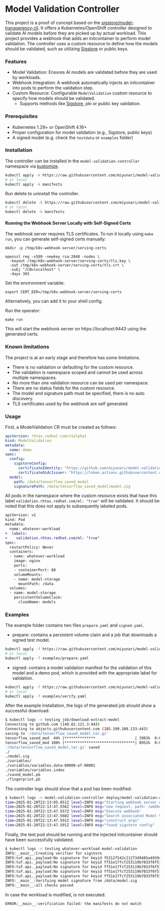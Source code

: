 # Model Validation Controller

This project is a proof of concept based on the [sigstore/model-transperency-cli](https://github.com/sigstore/model-transparency). It offers a Kubernetes/OpenShift controller designed to validate AI models before they are picked up by actual workload. This project provides a webhook that adds an initcontainer to perform model validation. The controller uses a custom resource to define how the models should be validated, such as utilizing [Sigstore](https://www.sigstore.dev/) or public keys.

### Features

- Model Validation: Ensures AI models are validated before they are used by workloads.
- Webhook Integration: A webhook automatically injects an initcontainer into pods to perform the validation step.
- Custom Resource: Configurable `ModelValidation` custom resource to specify how models should be validated. 
    - Supports methods like [Sigstore](https://www.sigstore.dev/), pki or public key validation.

### Prerequisites

- Kubernetes 1.29+ or OpenShift 4.16+
- Proper configuration for model validation (e.g., Sigstore, public keys)
- A signed model (e.g. check the `testdata` or `examples` folder)

### Installation

The controller can be installed in the `model-validation-controller` namespace via [kustomize](https://kustomize.io/).
```bash
kubectl apply -k https://raw.githubusercontent.com/miyunari/model-validation-controller/main/manifests
# or local
kubectl apply -k manifests
```

Run delete to uninstall the controller.
```bash
kubectl delete -k https://raw.githubusercontent.com/miyunari/model-validation-controller/main/manifests
# or local
kubectl delete -k manifests
```

#### Running the Webhook Server Locally with Self-Signed Certs

The webhook server requires TLS certificates. To run it locally using `make run`, you can generate self-signed certs manually:

```
mkdir -p /tmp/k8s-webhook-server/serving-certs

openssl req -x509 -newkey rsa:2048 -nodes \
  -keyout /tmp/k8s-webhook-server/serving-certs/tls.key \
  -out /tmp/k8s-webhook-server/serving-certs/tls.crt \
  -subj "/CN=localhost" \
  -days 365
```

Set the environment variable:

```
export CERT_DIR=/tmp/k8s-webhook-server/serving-certs
```

Alternatively, you can add it to your shell config.

Run the operator:

```
make run
```

This will start the webhook server on https://localhost:9443 using the generated certs.


### Known limitations

The project is at an early stage and therefore has some limitations.

- There is no validation or defaulting for the custom resource.
- The validation is namespace scoped and cannot be used across multiple namespaces.
- No more than one validation resource can be used per namespace.
- There are no status fields for the custom resource.
- The model and signature path must be specified, there is no auto discovery.
- TLS certificates used by the webhook are self generated.

### Usage

First, a ModelValidation CR must be created as follows:
```yaml
apiVersion: rhtas.redhat.com/v1alpha1
kind: ModelValidation
metadata:
  name: demo
spec:
  config:
    sigstoreConfig:
      certificateIdentity: "https://github.com/miyunari/model-validation-controller/.github/workflows/sign-model.yaml@refs/tags/v0.0.2"
      certificateOidcIssuer: "https://token.actions.githubusercontent.com"
  model:
    path: /data/tensorflow_saved_model
    signaturePath: /data/tensorflow_saved_model/model.sig
```

All pods in the namespace where the custom resource exists that have this label `validation.rhtas.redhat.com/ml: "true"` will be validated.
It should be noted that this does not apply to subsequently labeled pods.

```diff
apiVersion: v1
kind: Pod
metadata:
  name: whatever-workload
+  labels:
+    validation.rhtas.redhat.com/ml: "true"
spec:
  restartPolicy: Never
  containers:
  - name: whatever-workload
    image: nginx
    ports:
    - containerPort: 80
    volumeMounts:
    - name: model-storage
      mountPath: /data
  volumes:
  - name: model-storage
    persistentVolumeClaim:
      claimName: models
```

### Examples

The example folder contains two files `prepare.yaml` and `signed.yaml`.

- prepare: contains a persistent volume claim and a job that downloads a signed test model.
```bash
kubectl apply -f https://raw.githubusercontent.com/miyunari/model-validation-controller/main/examples/prepare.yaml
# or local
kubectl apply -f examples/prepare.yaml
```
- signed: contains a model validation manifest for the validation of this model and a demo pod, which is provided with the appropriate label for validation.
```bash
kubectl apply -f https://raw.githubusercontent.com/miyunari/model-validation-controller/main/examples/verify.yaml
# or local
kubectl apply -f examples/verify.yaml
```

After the example installation, the logs of the generated job should show a successful download:
```bash
$ kubectl logs -n testing job/download-extract-model 
Connecting to github.com (140.82.121.3:443)
Connecting to objects.githubusercontent.com (185.199.108.133:443)
saving to '/data/tensorflow_saved_model.tar.gz'
tensorflow_saved_mod  44% |**************                  | 3983k  0:00:01 ETA
tensorflow_saved_mod 100% |********************************| 8952k  0:00:00 ETA
'/data/tensorflow_saved_model.tar.gz' saved
./
./model.sig
./variables/
./variables/variables.data-00000-of-00001
./variables/variables.index
./saved_model.pb
./fingerprint.pb
```

The controller logs should show that a pod has been modified:
```bash
$ kubectl logs -n model-validation-controller deploy/model-validation-controller
time=2025-01-20T22:13:05.051Z level=INFO msg="Starting webhook server on :8080"
time=2025-01-20T22:13:47.556Z level=INFO msg="new request, path: /webhook"
time=2025-01-20T22:13:47.557Z level=INFO msg="Execute webhook"
time=2025-01-20T22:13:47.560Z level=INFO msg="Search associated Model Validation CR" pod=whatever-workload namespace=model-validation-controller
time=2025-01-20T22:13:47.591Z level=INFO msg="construct args"
time=2025-01-20T22:13:47.591Z level=INFO msg="found sigstore config"
```

Finally, the test pod should be running and the injected initcontainer should have been successfully validated.
```bash
$ kubectl logs -n testing whatever-workload model-validation
INFO:__main__:Creating verifier for sigstore
INFO:tuf.api._payload:No signature for keyid f5312f542c21273d9485a49394386c4575804770667f2ddb59b3bf0669fddd2f
INFO:tuf.api._payload:No signature for keyid ff51e17fcf253119b7033f6f57512631da4a0969442afcf9fc8b141c7f2be99c
INFO:tuf.api._payload:No signature for keyid ff51e17fcf253119b7033f6f57512631da4a0969442afcf9fc8b141c7f2be99c
INFO:tuf.api._payload:No signature for keyid ff51e17fcf253119b7033f6f57512631da4a0969442afcf9fc8b141c7f2be99c
INFO:tuf.api._payload:No signature for keyid ff51e17fcf253119b7033f6f57512631da4a0969442afcf9fc8b141c7f2be99c
INFO:__main__:Verifying model signature from /data/model.sig
INFO:__main__:all checks passed
```
In case the workload is modified, is not executed:
```bash
ERROR:__main__:verification failed: the manifests do not match
```

